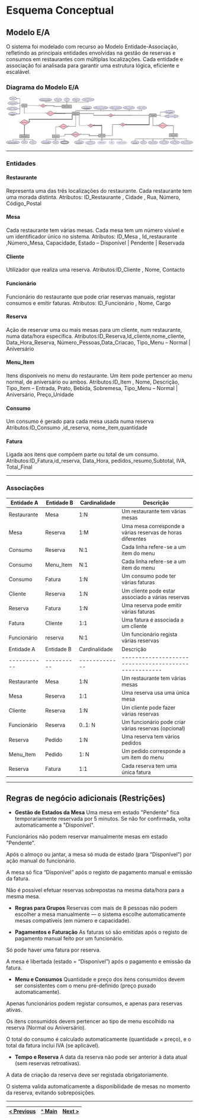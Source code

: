 # Esquema Conceptual

## Modelo E/A

O sistema foi modelado com recurso ao Modelo Entidade-Associação, refletindo as principais entidades envolvidas na gestão de reservas e consumos em restaurantes com múltiplas localizações. Cada entidade e associação foi analisada para garantir uma estrutura lógica, eficiente e escalável.

### Diagrama do Modelo E/A

![Modelo Entidade-Associação do sistema de reservas](images/ea_model_restaurante.jpg)


---

### Entidades

####  Restaurante
Representa uma das três localizações do restaurante. Cada restaurante tem uma morada distinta.
Atributos: ID_Restaurante , Cidade , Rua, Número, Código_Postal

#### Mesa
Cada restaurante tem várias mesas. Cada mesa tem um número visível e um identificador único no sistema.
Atributos: ID_Mesa , Id_restaurante ,Número_Mesa, Capacidade, Estado – Disponível | Pendente | Reservada

#### Cliente
Utilizador que realiza uma reserva.
Atributos:ID_Cliente , Nome, Contacto

####  Funcionário
Funcionário do restaurante que pode criar reservas manuais, registar consumos e emitir faturas.
Atributos: ID_Funcionário , Nome, Cargo

#### Reserva
Ação de reservar uma ou mais mesas para um cliente, num restaurante, numa data/hora específica.
Atributos:ID_Reserva,Id_cliente,nome_cliente, Data_Hora_Reserva, Número_Pessoas,Data_Criacao, Tipo_Menu – Normal | Aniversário

####  Menu_Item
Itens disponíveis no menu do restaurante. Um item pode pertencer ao menu normal, de aniversário ou ambos.
Atributos:ID_Item , Nome, Descrição, Tipo_Item – Entrada, Prato, Bebida, Sobremesa, Tipo_Menu – Normal | Aniversário, Preço_Unidade

#### Consumo
Um consumo é gerado para cada mesa usada numa reserva
Atributos:ID_Consumo ,id_reserva, nome_item,quantidade

#### Fatura
Ligada aos itens que compõem parte ou total de um consumo.
Atributos:ID_Fatura,id_reserva, Data_Hora, pedidos_resumo,Subtotal, IVA, Total_Final

---

### Associações

| Entidade A    | Entidade B    | Cardinalidade | Descrição                                   |
| ------------- | ------------- | ------------- | ------------------------------------------- |
| Restaurante   | Mesa          | 1\:N          | Um restaurante tem várias mesas             |
| Mesa          | Reserva       | 1\:M          | Uma mesa corresponde a várias reservas de horas diferentes |
| Consumo       | Reserva       | N\:1           | Cada linha refere-se a um item do menu      |
| Consumo       | Menu\_Item    | N\:1           | Cada linha refere-se a um item do menu      |
| Consumo       | Fatura        | 1\:N          | Um consumo pode ter várias faturas          |
| Cliente       | Reserva       | 1\:N          | Um cliente pode estar associado a várias reservas       |
| Reserva       | Fatura        | 1\:N           | Uma reserva pode emitir várias faturas          |
| Fatura        | Cliente       | 1\:1           | Uma fatura é associada a um cliente         |
| Funcionário   | reserva       | N\:1           | Um funcionário regista várias reservas       |
 | Entidade A  | Entidade B | Cardinalidade | Descrição                                            |
| ----------- | ---------- | ------------- | ---------------------------------------------------- |
| Restaurante | Mesa       | 1\:N          | Um restaurante tem várias mesas                      |
| Mesa        | Reserva    | 1:1           | Uma reserva usa uma única mesa                       |
| Cliente     | Reserva    | 1\:N          | Um cliente pode fazer várias reservas                |
| Funcionário | Reserva    | 0..1: N       | Um funcionário pode criar várias reservas (opcional) |
| Reserva     | Pedido     | 1\:N          | Uma reserva tem vários pedidos                       |
| Menu\_Item  | Pedido     | 1: N          | Um pedido corresponde a um item do menu              |
| Reserva     | Fatura     | 1:1           | Cada reserva tem uma única fatura                    |

---

## Regras de negócio adicionais (Restrições)



- **Gestão de Estados da Mesa**
Uma mesa em estado "Pendente" fica temporariamente reservada por 5 minutos. Se não for confirmada, volta automaticamente a "Disponível".

Funcionários não podem reservar manualmente mesas em estado "Pendente".

Após o almoço ou jantar, a mesa só muda de estado (para “Disponível”) por ação manual do funcionário.

A mesa só fica “Disponível” após o registo de pagamento manual e emissão da fatura.

Não é possível efetuar reservas sobrepostas na mesma data/hora para a mesma mesa.

- **Regras para Grupos**
Reservas com mais de 8 pessoas não podem escolher a mesa manualmente — o sistema escolhe automaticamente mesas compatíveis (em número e capacidade).

- **Pagamentos e Faturação**
As faturas só são emitidas após o registo de pagamento manual feito por um funcionário.

Só pode haver uma fatura por reserva.

A mesa é libertada (estado = “Disponível”) após o pagamento e emissão da fatura.

- **Menu e Consumos**
Quantidade e preço dos itens consumidos devem ser consistentes com o menu pré-definido (preço puxado automaticamente).

Apenas funcionários podem registar consumos, e apenas para reservas ativas.

Os itens consumidos devem pertencer ao tipo de menu escolhido na reserva (Normal ou Aniversário).

O total do consumo é calculado automaticamente (quantidade × preço), e o total da fatura inclui IVA (se aplicável).

- **Tempo e Reserva**
A data da reserva não pode ser anterior à data atual (sem reservas retroativas).

A data de criação da reserva deve ser registada obrigatoriamente.

O sistema valida automaticamente a disponibilidade de mesas no momento da reserva, evitando sobreposições.

---

| [< Previous](rebd01.md) | [^ Main](../../README.md) | [Next >](rebd03.md) |
|:----------------------------------:|:----------------------------------:|:----------------------------------:|
